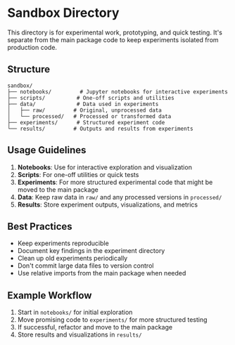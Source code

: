 # Sandbox Directory

This directory is for experimental work, prototyping, and quick testing. It's separate from the main package code to keep experiments isolated from production code.

## Structure

```
sandbox/
├── notebooks/         # Jupyter notebooks for interactive experiments
├── scripts/          # One-off scripts and utilities
├── data/             # Data used in experiments
│   ├── raw/         # Original, unprocessed data
│   └── processed/   # Processed or transformed data
├── experiments/      # Structured experiment code
└── results/         # Outputs and results from experiments
```

## Usage Guidelines

1. **Notebooks**: Use for interactive exploration and visualization
2. **Scripts**: For one-off utilities or quick tests
3. **Experiments**: For more structured experimental code that might be moved to the main package
4. **Data**: Keep raw data in `raw/` and any processed versions in `processed/`
5. **Results**: Store experiment outputs, visualizations, and metrics

## Best Practices

- Keep experiments reproducible
- Document key findings in the experiment directory
- Clean up old experiments periodically
- Don't commit large data files to version control
- Use relative imports from the main package when needed

## Example Workflow

1. Start in `notebooks/` for initial exploration
2. Move promising code to `experiments/` for more structured testing
3. If successful, refactor and move to the main package
4. Store results and visualizations in `results/`